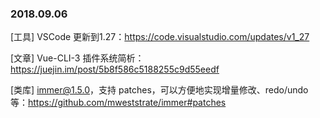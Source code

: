 ### 2018.09.06

[工具] VSCode 更新到1.27：<https://code.visualstudio.com/updates/v1_27>

[文章] Vue-CLI-3 插件系统简析：<https://juejin.im/post/5b8f586c5188255c9d55eedf>

[类库] immer@1.5.0，支持 patches，可以方便地实现增量修改、redo/undo 等：<https://github.com/mweststrate/immer#patches>
